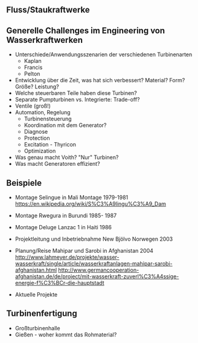 Fluss/Staukraftwerke
-------------------------------------------------------------


Generelle Challenges im Engineering von Wasserkraftwerken
-------------------------------------------------------------
* Unterschiede/Anwendungsszenarien der verschiedenen Turbinenarten
  - Kaplan
  - Francis
  - Pelton
* Entwicklung über die Zeit, was hat sich verbessert?
  Material?
  Form?
  Größe?
  Leistung?
* Welche steuerbaren Teile haben diese Turbinen?
* Separate Pumpturbinen vs. Integrierte: Trade-off?
* Ventile (groß!)
* Automation, Regelung
  - Turbinensteuerung
  - Koordination mit dem Generator?
  - Diagnose
  - Protection
  - Excitation - Thyricon
  - Optimization
* Was genau macht Voith? "Nur" Turbinen?
* Was macht Generatoren effizient?

Beispiele
-------------------------------------------------------------
* Montage Selingue in Mali Montage 1979-1981
  https://en.wikipedia.org/wiki/S%C3%A9lingu%C3%A9_Dam

* Montage Rwegura in Burundi 1985- 1987

* Montage Deluge Lanzac 1 in Haiti 1986

* Projektleitung und Inbetriebnahme New Bjölvo Norwegen 2003

* Planung/Reise Mahipar und Sarobi in Afghanistan 2004
  http://www.lahmeyer.de/projekte/wasser-wasserkraft/single/article/wasserkraftanlagen-mahipar-sarobi-afghanistan.html
  http://www.germancooperation-afghanistan.de/de/project/mit-wasserkraft-zuverl%C3%A4ssige-energie-f%C3%BCr-die-hauptstadt

* Aktuelle Projekte

Turbinenfertigung
-------------------------------------------------------------
* Großturbinenhalle
* Gießen - woher kommt das Rohmaterial?


